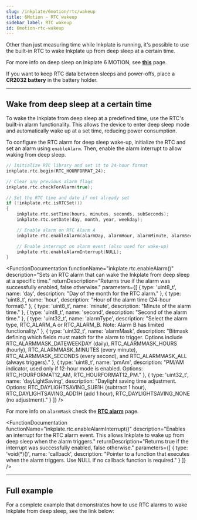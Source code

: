 ```yaml
---
slug: /inkplate/6motion/rtc/wakeup
title: 6Motion - RTC wakeup
sidebar_label: RTC wakeup
id: 6motion-rtc-wakeup
---
```



Other than just measuring time while Inkplate is running, it's possible to use the built-in RTC to wake Inkplate up from deep sleep at a certain time.

<InfoBox>For more info on deep sleep on Inkplate 6 MOTION, see [**this**](/inkplate/6motion/low-power/deep-sleep/) page.</InfoBox>

<WarningBox>If you want to keep RTC data between sleeps and power-offs, place a **CR2032 battery** in the battery holder.</WarningBox>

---

## Wake from deep sleep at a certain time

To wake the Inkplate from deep sleep at a predefined time, use the RTC's built-in alarm functionality. This allows the device to enter deep sleep mode and automatically wake up at a set time, reducing power consumption.

To configure the RTC alarm for deep sleep wake-up, initialize the RTC and set an alarm using `enableAlarm`. Then, enable the alarm interrupt to allow waking from deep sleep.

```cpp
// Initialize RTC library and set it to 24-hour format
inkplate.rtc.begin(RTC_HOURFORMAT_24);

// Clear any previous alarm flags
inkplate.rtc.checkForAlarm(true);

// Set the RTC time and date if not already set
if (!inkplate.rtc.isRTCSet())
{
    inkplate.rtc.setTime(hours, minutes, seconds, subSeconds);
    inkplate.rtc.setDate(day, month, year, weekday);

    // Enable alarm on RTC Alarm A
    inkplate.rtc.enableAlarm(alarmDay, alarmHour, alarmMinute, alarmSeconds, RTC_ALARM_A, alarmMask);

    // Enable interrupt on alarm event (also used for wake-up)
    inkplate.rtc.enableAlarmInterrupt(NULL);
}
```

<FunctionDocumentation functionName="inkplate.rtc.enableAlarm()" 
  description="Sets an RTC alarm that can wake the Inkplate from deep sleep at a specific time." 
  returnDescription="Returns true if the alarm was successfully enabled, false otherwise." 
  parameters={[
    { type: 'uint8_t', name: 'day', description: "Day of the month for the RTC alarm." }, 
    { type: 'uint8_t', name: 'hour', description: "Hour of the alarm time (24-hour format)." }, 
    { type: 'uint8_t', name: 'minute', description: "Minute of the alarm time." }, 
    { type: 'uint8_t', name: 'second', description: "Second of the alarm time." }, 
    { type: 'uint32_t', name: 'alarmType', description: "Select the alarm type, RTC_ALARM_A or RTC_ALARM_B. Note: Alarm B has limited functionality." }, 
    { type: 'uint32_t', name: 'alarmMask', description: "Bitmask defining which fields must match for the alarm to trigger. Options include RTC_ALARMMASK_DATEWEEKDAY (daily), RTC_ALARMMASK_HOURS (hourly), RTC_ALARMMASK_MINUTES (every minute), RTC_ALARMMASK_SECONDS (every second), and RTC_ALARMMASK_ALL (always triggers)." }, 
    { type: 'uint8_t', name: 'pmAm', description: "PM/AM indicator, used only if 12-hour mode is enabled. Options: RTC_HOURFORMAT12_AM, RTC_HOURFORMAT12_PM." }, 
    { type: 'uint32_t', name: 'dayLightSaving', description: "Daylight saving time adjustment. Options: RTC_DAYLIGHTSAVING_SUB1H (subtract 1 hour), RTC_DAYLIGHTSAVING_ADD1H (add 1 hour), RTC_DAYLIGHTSAVING_NONE (no adjustment)." }
  ]} 
/>


For more info on `alarmMask` check the [**RTC alarm**](/inkplate/6motion/rtc/alarm/) page.


<FunctionDocumentation functionName="inkplate.rtc.enableAlarmInterrupt()" 
  description="Enables an interrupt for the RTC alarm event. This allows Inkplate to wake up from deep sleep when the alarm triggers." 
  returnDescription="Returns true if the interrupt was successfully enabled, false otherwise." 
  parameters={[
    { type: 'void(*)()', name: 'callback', description: "Pointer to a function that executes when the alarm triggers. Use NULL if no callback function is required." }
  ]} 
/>


---

## Full example

For a complete example that demonstrates how to use RTC alarms to wake Inkplate from deep sleep, see the link below:

<QuickLink 
  title="Inkplate_6_Motion_RTC_Alarm_Interrupt.ino" 
  description="Full example demonstrating how to configure RTC wake-up from deep sleep." 
  url="https://github.com/SolderedElectronics/Inkplate_Motion_Arduino_Library/blob/main/examples/Inkplate6Motion/Advanced/RTC/Inkplate_6_Motion_RTC_Deep_Sleep_Wakeup/Inkplate_6_Motion_RTC_Deep_Sleep_Wakeup.ino" 
/>